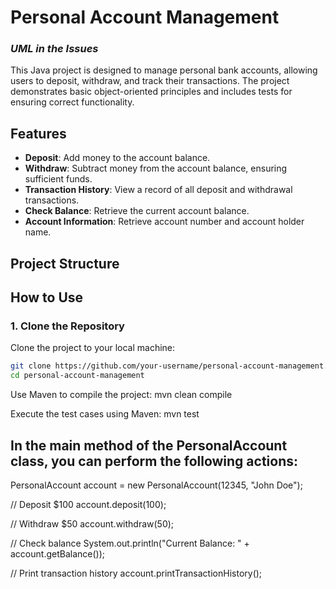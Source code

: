 # Personal Account Management

### *UML in the Issues*

This Java project is designed to manage personal bank accounts, allowing users to deposit, withdraw, and track their transactions. The project demonstrates basic object-oriented principles and includes tests for ensuring correct functionality.

## Features
- **Deposit**: Add money to the account balance.
- **Withdraw**: Subtract money from the account balance, ensuring sufficient funds.
- **Transaction History**: View a record of all deposit and withdrawal transactions.
- **Check Balance**: Retrieve the current account balance.
- **Account Information**: Retrieve account number and account holder name.

## Project Structure


## How to Use

### 1. Clone the Repository
   Clone the project to your local machine:
   ```bash
   git clone https://github.com/your-username/personal-account-management.git
   cd personal-account-management

 ```
Use Maven to compile the project:
mvn clean compile


Execute the test cases using Maven:
mvn test

## In the main method of the PersonalAccount class, you can perform the following actions:

PersonalAccount account = new PersonalAccount(12345, "John Doe");

// Deposit $100
account.deposit(100);

// Withdraw $50
account.withdraw(50);

// Check balance
System.out.println("Current Balance: " + account.getBalance());

// Print transaction history
account.printTransactionHistory();
